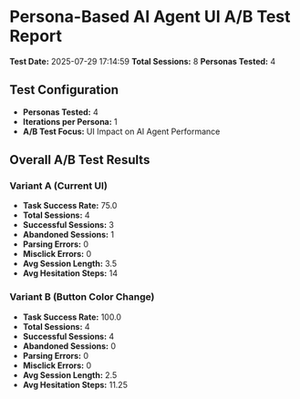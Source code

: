 # Persona-Based AI Agent UI A/B Test Report
**Test Date:** 2025-07-29 17:14:59
**Total Sessions:** 8
**Personas Tested:** 4

## Test Configuration
- **Personas Tested:** 4
- **Iterations per Persona:** 1
- **A/B Test Focus:** UI Impact on AI Agent Performance

## Overall A/B Test Results
### Variant A (Current UI)
- **Task Success Rate:** 75.0
- **Total Sessions:** 4
- **Successful Sessions:** 3
- **Abandoned Sessions:** 1
- **Parsing Errors:** 0
- **Misclick Errors:** 0
- **Avg Session Length:** 3.5
- **Avg Hesitation Steps:** 14

### Variant B (Button Color Change)
- **Task Success Rate:** 100.0
- **Total Sessions:** 4
- **Successful Sessions:** 4
- **Abandoned Sessions:** 0
- **Parsing Errors:** 0
- **Misclick Errors:** 0
- **Avg Session Length:** 2.5
- **Avg Hesitation Steps:** 11.25
